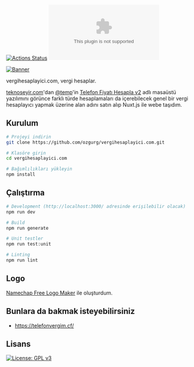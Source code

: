 [![Actions Status](https://github.com/ozgurg/vergihesaplayici.com/workflows/vergihesaplayici.com/badge.svg)](https://github.com/ozgurg/vergihesaplayici.com/actions)
![Version](https://img.shields.io/github/package-json/v/ozgurg/vergihesaplayici.com)

[![Banner](https://raw.githubusercontent.com/ozgurg/vergihesaplayici.com/master/.github/assets/banner.jpg)](https://vergihesaplayici.com/)

vergihesaplayici.com, vergi hesaplar.

[teknoseyir.com](https://teknoseyir.com/)'dan [@temp](https://teknoseyir.com/u/temp)'in [Telefon Fiyatı Hesapla v2](https://teknoseyir.com/blog/telefon-fiyati-hesapla-v2) adlı masaüstü yazılımını görünce farklı türde hesaplamaları da içerebilecek genel bir vergi hesaplayıcı yapmak üzerine alan adını satın alıp Nuxt.js ile webe taşıdım.

## Kurulum
``` sh
# Projeyi indirin
git clone https://github.com/ozgurg/vergihesaplayici.com.git

# Klasöre girin
cd vergihesaplayici.com

# Bağımlılıkları yükleyin
npm install
```

## Çalıştırma

``` sh
# Development (http://localhost:3000/ adresinde erişilebilir olacak)
npm run dev

# Build
npm run generate

# Unit testler
npm run test:unit

# Linting
npm run lint
```

## Logo
[Namechap Free Logo Maker](https://www.namecheap.com/logo-maker/) ile oluşturdum.

## Bunlara da bakmak isteyebilirsiniz
- https://telefonvergim.cf/

## Lisans
[![License: GPL v3](https://img.shields.io/badge/License-GPLv3-%2388DF95.svg)](https://github.com/ozgurg/vergihesaplayici.com/blob/master/LICENSE)
